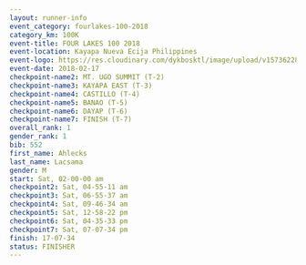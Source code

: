 ```yaml
---
layout: runner-info 
event_category: fourlakes-100-2018 
category_km: 100K 
event-title: FOUR LAKES 100 2018 
event-location: Kayapa Nueva Ecija Philippines 
event-logo: https://res.cloudinary.com/dykbosktl/image/upload/v1573622832/Logo/logo_1_hdutmh.jpg 
event-date: 2018-02-17 
checkpoint-name2: MT. UGO SUMMIT (T-2) 
checkpoint-name3: KAYAPA EAST (T-3) 
checkpoint-name4: CASTILLO (T-4) 
checkpoint-name5: BANAO (T-5) 
checkpoint-name6: DAYAP (T-6) 
checkpoint-name7: FINISH (T-7) 
overall_rank: 1
gender_rank: 1
bib: 552
first_name: Ahlecks
last_name: Lacsama
gender: M
start: Sat, 02-00-00 am
checkpoint2: Sat, 04-55-11 am
checkpoint3: Sat, 06-55-37 am
checkpoint4: Sat, 09-46-34 am
checkpoint5: Sat, 12-58-22 pm
checkpoint6: Sat, 04-35-33 pm
checkpoint7: Sat, 07-07-34 pm
finish: 17-07-34
status: FINISHER
---
```

